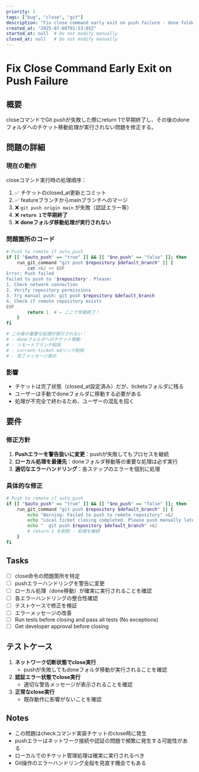 ```yaml
---
priority: 1
tags: ["bug", "close", "git"]
description: "Fix close command early exit on push failure - done folder move not executed"
created_at: "2025-07-08T01:53:05Z"
started_at: null  # Do not modify manually
closed_at: null   # Do not modify manually
---
```


# Fix Close Command Early Exit on Push Failure

## 概要
closeコマンドでGit pushが失敗した際にreturn 1で早期終了し、その後のdoneフォルダへのチケット移動処理が実行されない問題を修正する。

## 問題の詳細

### 現在の動作
closeコマンド実行時の処理順序：
1. ✅ チケットのclosed_at更新とコミット
2. ✅ featureブランチからmainブランチへのマージ
3. ❌ `git push origin main` が失敗（認証エラー等）
4. ❌ **`return 1`で早期終了** 
5. ❌ **doneフォルダ移動処理が実行されない**

### 問題箇所のコード
```bash
# Push to remote if auto_push
if [[ "$auto_push" == "true" ]] && [[ "$no_push" == "false" ]]; then
    run_git_command "git push $repository $default_branch" || {
        cat >&2 << EOF
Error: Push failed
Failed to push to '$repository'. Please:
1. Check network connection
2. Verify repository permissions
3. Try manual push: git push $repository $default_branch
4. Check if remote repository exists
EOF
        return 1  # ← ここで早期終了！
    }
fi

# この後の重要な処理が実行されない：
# - doneフォルダへのチケット移動
# - リモートブランチ削除
# - current-ticket.mdリンク削除
# - 完了メッセージ表示
```

### 影響
- チケットは完了状態（closed_at設定済み）だが、ticketsフォルダに残る
- ユーザーは手動でdoneフォルダに移動する必要がある
- 処理が不完全で終わるため、ユーザーの混乱を招く

## 要件

### 修正方針
1. **Pushエラーを警告扱いに変更**：pushが失敗してもプロセスを継続
2. **ローカル処理を最優先**：doneフォルダ移動等の重要な処理は必ず実行
3. **適切なエラーハンドリング**：各ステップのエラーを個別に処理

### 具体的な修正
```bash
# Push to remote if auto_push
if [[ "$auto_push" == "true" ]] && [[ "$no_push" == "false" ]]; then
    run_git_command "git push $repository $default_branch" || {
        echo "Warning: Failed to push to remote repository" >&2
        echo "Local ticket closing completed. Please push manually later:" >&2
        echo "  git push $repository $default_branch" >&2
        # return 1 を削除 - 処理を継続
    }
fi
```

## Tasks
- [ ] close命令の問題箇所を特定
- [ ] pushエラーハンドリングを警告に変更
- [ ] ローカル処理（done移動）が確実に実行されることを確認
- [ ] 各エラーハンドリングの整合性確認
- [ ] テストケースで修正を検証
- [ ] エラーメッセージの改善
- [ ] Run tests before closing and pass all tests (No exceptions)
- [ ] Get developer approval before closing

## テストケース
1. **ネットワーク切断状態でclose実行**
   - pushが失敗してもdoneフォルダ移動が実行されることを確認
2. **認証エラー状態でclose実行**  
   - 適切な警告メッセージが表示されることを確認
3. **正常なclose実行**
   - 既存動作に影響がないことを確認

## Notes
- この問題はcheckコマンド実装チケットのclose時に発生
- pushエラーはネットワーク接続や認証の問題で頻繁に発生する可能性がある
- ローカルでのチケット管理処理は確実に実行されるべき
- Git操作のエラーハンドリング全般を見直す機会でもある
